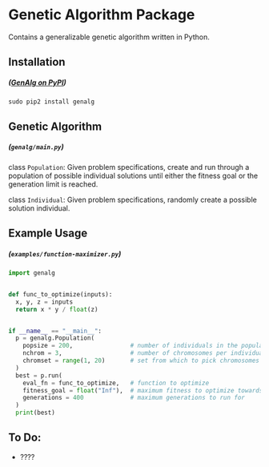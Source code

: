 # Genetic Algorithm Package

Contains a generalizable genetic algorithm written in Python.


## Installation
##### ([GenAlg on PyPI](https://pypi.python.org/pypi/genalg/))

`sudo pip2 install genalg`


## Genetic Algorithm
##### (`genalg/main.py`)

class `Population`: Given problem specifications, create and run through a population of possible individual solutions until either the fitness goal or the generation limit is reached.

class `Individual`: Given problem specifications, randomly create a possible solution individual.


## Example Usage
##### (`examples/function-maximizer.py`)

```python
import genalg


def func_to_optimize(inputs):
  x, y, z = inputs
  return x * y / float(z)


if __name__ == "__main__":
  p = genalg.Population(
    popsize = 200,                # number of individuals in the population
    nchrom = 3,                   # number of chromosomes per individual
    chromset = range(1, 20)       # set from which to pick chromosomes
  )
  best = p.run(
    eval_fn = func_to_optimize,   # function to optimize
    fitness_goal = float("Inf"),  # maximum fitness to optimize towards
    generations = 400             # maximum generations to run for
  )
  print(best)
```


## To Do:

* ????
